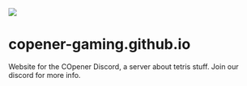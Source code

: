 [![](https://dcbadge.vercel.app/api/server/SeBhc4fGcf)](https://discord.gg/SeBhc4fGcf)
# copener-gaming.github.io
Website for the COpener Discord, a server about tetris stuff. Join our discord for more info.

